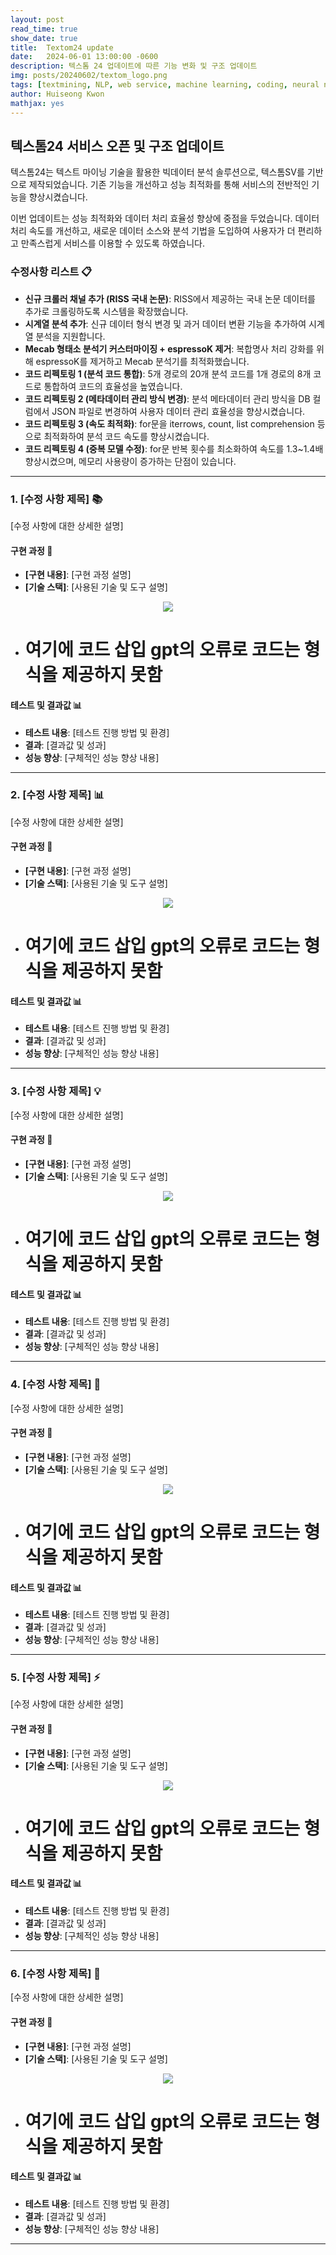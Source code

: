 ```yaml
---
layout: post
read_time: true
show_date: true
title:  Textom24 update
date:   2024-06-01 13:00:00 -0600
description: 텍스톰 24 업데이트에 따른 기능 변화 및 구조 업데이트
img: posts/20240602/textom_logo.png
tags: [textmining, NLP, web service, machine learning, coding, neural networks]
author: Huiseong Kwon
mathjax: yes
---
```


## 텍스톰24 서비스 오픈 및 구조 업데이트
텍스톰24는 텍스트 마이닝 기술을 활용한 빅데이터 분석 솔루션으로, 텍스톰SV를 기반으로 제작되었습니다. 기존 기능을 개선하고 성능 최적화를 통해 서비스의 전반적인 기능을 향상시켰습니다.

이번 업데이트는 성능 최적화와 데이터 처리 효율성 향상에 중점을 두었습니다. 데이터 처리 속도를 개선하고, 새로운 데이터 소스와 분석 기법을 도입하여 사용자가 더 편리하고 만족스럽게 서비스를 이용할 수 있도록 하였습니다.


### 수정사항 리스트 📋

- **신규 크롤러 채널 추가 (RISS 국내 논문)**: RISS에서 제공하는 국내 논문 데이터를 추가로 크롤링하도록 시스템을 확장했습니다.
- **시계열 분석 추가**: 신규 데이터 형식 변경 및 과거 데이터 변환 기능을 추가하여 시계열 분석을 지원합니다.
- **Mecab 형태소 분석기 커스터마이징 + espressoK 제거**: 복합명사 처리 강화를 위해 espressoK를 제거하고 Mecab 분석기를 최적화했습니다.
- **코드 리펙토링 1 (분석 코드 통합)**: 5개 경로의 20개 분석 코드를 1개 경로의 8개 코드로 통합하여 코드의 효율성을 높였습니다.
- **코드 리펙토링 2 (메타데이터 관리 방식 변경)**: 분석 메타데이터 관리 방식을 DB 컬럼에서 JSON 파일로 변경하여 사용자 데이터 관리 효율성을 향상시켰습니다.
- **코드 리펙토링 3 (속도 최적화)**: for문을 iterrows, count, list comprehension 등으로 최적화하여 분석 코드 속도를 향상시켰습니다.
- **코드 리펙토링 4 (중복 모델 수정)**: for문 반복 횟수를 최소화하여 속도를 1.3~1.4배 향상시켰으며, 메모리 사용량이 증가하는 단점이 있습니다.

---

### 1. [수정 사항 제목] 📚

[수정 사항에 대한 상세한 설명]

#### 구현 과정 🔧

- **[구현 내용]**: [구현 과정 설명]
- **[기술 스택]**: [사용된 기술 및 도구 설명]

<center><img src='../assets/img/posts/test.png'></center>

- # 여기에 코드 삽입 gpt의 오류로 코드는 형식을 제공하지 못함

#### 테스트 및 결과값 📊

- **테스트 내용**: [테스트 진행 방법 및 환경]
- **결과**: [결과값 및 성과]
- **성능 향상**: [구체적인 성능 향상 내용]
  
---  

### 2. [수정 사항 제목] 📊

[수정 사항에 대한 상세한 설명]

#### 구현 과정 🔧

- **[구현 내용]**: [구현 과정 설명]
- **[기술 스택]**: [사용된 기술 및 도구 설명]

<center><img src='../assets/img/posts/test2.png'></center>

- # 여기에 코드 삽입 gpt의 오류로 코드는 형식을 제공하지 못함

#### 테스트 및 결과값 📊

- **테스트 내용**: [테스트 진행 방법 및 환경]
- **결과**: [결과값 및 성과]
- **성능 향상**: [구체적인 성능 향상 내용]

---

### 3. [수정 사항 제목] 💡

[수정 사항에 대한 상세한 설명]

#### 구현 과정 🔧

- **[구현 내용]**: [구현 과정 설명]
- **[기술 스택]**: [사용된 기술 및 도구 설명]

<center><img src='../assets/img/posts/test3.png'></center>

- # 여기에 코드 삽입 gpt의 오류로 코드는 형식을 제공하지 못함

#### 테스트 및 결과값 📊

- **테스트 내용**: [테스트 진행 방법 및 환경]
- **결과**: [결과값 및 성과]
- **성능 향상**: [구체적인 성능 향상 내용]

---

### 4. [수정 사항 제목] 🔧

[수정 사항에 대한 상세한 설명]

#### 구현 과정 🔧

- **[구현 내용]**: [구현 과정 설명]
- **[기술 스택]**: [사용된 기술 및 도구 설명]

<center><img src='../assets/img/posts/test4.png'></center>

- # 여기에 코드 삽입 gpt의 오류로 코드는 형식을 제공하지 못함

#### 테스트 및 결과값 📊

- **테스트 내용**: [테스트 진행 방법 및 환경]
- **결과**: [결과값 및 성과]
- **성능 향상**: [구체적인 성능 향상 내용]

---

### 5. [수정 사항 제목] ⚡

[수정 사항에 대한 상세한 설명]

#### 구현 과정 🔧

- **[구현 내용]**: [구현 과정 설명]
- **[기술 스택]**: [사용된 기술 및 도구 설명]

<center><img src='../assets/img/posts/test5.png'></center>

- # 여기에 코드 삽입 gpt의 오류로 코드는 형식을 제공하지 못함

#### 테스트 및 결과값 📊

- **테스트 내용**: [테스트 진행 방법 및 환경]
- **결과**: [결과값 및 성과]
- **성능 향상**: [구체적인 성능 향상 내용]

---

### 6. [수정 사항 제목] 🔄

[수정 사항에 대한 상세한 설명]

#### 구현 과정 🔧

- **[구현 내용]**: [구현 과정 설명]
- **[기술 스택]**: [사용된 기술 및 도구 설명]

<center><img src='../assets/img/posts/test6.png'></center>

- # 여기에 코드 삽입 gpt의 오류로 코드는 형식을 제공하지 못함

#### 테스트 및 결과값 📊

- **테스트 내용**: [테스트 진행 방법 및 환경]
- **결과**: [결과값 및 성과]
- **성능 향상**: [구체적인 성능 향상 내용]

---
